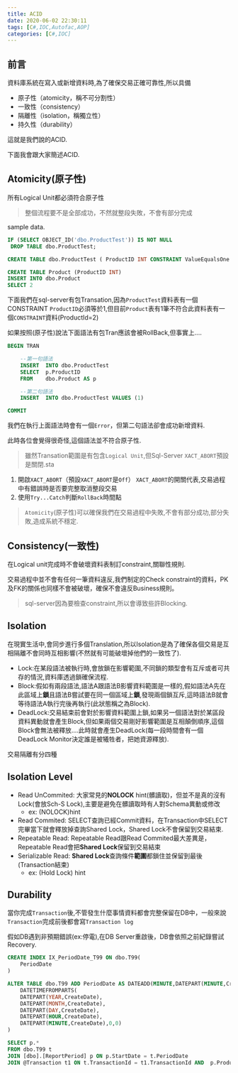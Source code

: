 ```yaml
---
title: ACID
date: 2020-06-02 22:30:11
tags: [C#,IOC,Autofac,AOP]
categories: [C#,IOC]
---
```


## 前言

資料庫系統在寫入或新增資料時,為了確保交易正確可靠性,所以具備

* 原子性（atomicity，稱不可分割性）
* 一致性（consistency）
* 隔離性（isolation，稱獨立性）
* 持久性（durability）

這就是我們說的ACID.

下面我會跟大家簡述ACID.

## Atomicity(原子性)

所有Logical Unit都必須符合原子性

> 整個流程要不是全部成功，不然就整段失敗，不會有部分完成

sample data.

```sql
IF (SELECT OBJECT_ID('dbo.ProductTest')) IS NOT NULL   
 DROP TABLE dbo.ProductTest;

CREATE TABLE dbo.ProductTest ( ProductID INT CONSTRAINT ValueEqualsOne CHECK (ProductID = 1)); 

CREATE TABLE Product (ProductID INT)
INSERT INTO dbo.Product 
SELECT 2

```

下面我們在sql-server有包Transation,因為`ProductTest`資料表有一個CONSTRAINT `ProductID`必須等於1,但目前`Product`表有1筆不符合此資料表有一個`CONSTRAINT`資料(ProductId=2)

如果按照(原子性)說法下面語法有包Tran應該會被RollBack,但事實上....

```sql
BEGIN TRAN

    --第一句語法
	INSERT  INTO dbo.ProductTest        
	SELECT  p.ProductID        
	FROM    dbo.Product AS p

    --第二句語法
	INSERT  INTO dbo.ProductTest VALUES (1)

COMMIT
```

我們在執行上面語法時會有一個`Error`，但第二句語法卻會成功新增資料.

此時各位會覺得很奇怪,這個語法並不符合原子性.

> 雖然Transation範圍是有包含`Logical Unit`,但Sql-Server `XACT_ABORT`預設是關閉.sta
 

1. 開啟`XACT_ABORT`（預設`XACT_ABORT`是`Off`）
    `XACT_ABORT`的開關代表,交易過程中有錯誤時是否要完整取消整段交易
2. 使用`Try...Catch`判斷`RollBack`時間點

> `Atomicity`(原子性)可以確保我們在交易過程中失敗,不會有部分成功,部分失敗,造成系統不穩定.

## Consistency(一致性)　

在Logical unit完成時不會破壞資料表制訂constraint,關聯性規則.

交易過程中並不會有任何一筆資料違反,我們制定的Check constraint的資料，PK及FK的關係也同樣不會被破壞，確保不會違反Business規則。

> sql-server因為要檢查constraint,所以會導致些許Blocking.

## Isolation

在現實生活中,會同步進行多個Translation,所以Isolation是為了確保各個交易是互相隔離不會同時互相影響(不然就有可能破壞掉他們的一致性了).

* Lock:在某段語法被執行時,會放鎖在影響範圍,不同鎖的類型會有互斥或者可共存的情況,資料庫透過鎖確保流程.
* Block:假如有兩段語法,語法A跟語法B影響資料範圍是一樣的,假如語法A先在此區域上**鎖**且語法B嘗試要在同一個區域上**鎖**,發現兩個鎖互斥,這時語法B就會等待語法A執行完後再執行(此狀態稱之為Block).
* DeadLock:交易結束前會對於影響資料範圍上鎖,如果另一個語法對於某區段資料異動就會產生Block,但如果兩個交易剛好影響範圍是互相顛倒順序,這個Block會無法被釋放....此時就會產生DeadLock(每一段時間會有一個DeadLock Monitor決定誰是被犧牲者，把她資源釋放).

交易隔離有分四種

## Isolation Level

* Read UnCommited: 大家常見的**NOLOCK** hint(髒讀取)，但並不是真的沒有Lock(會放Sch-S Lock),主要是避免在髒讀取時有人對Schema異動或修改
    * ex: (NOLOCK)hint
* Read Commited: SELECT查詢已經Commit資料，在Transaction中SELECT完畢當下就會釋放掉查詢Shared Lock，Shared Lock不會保留到交易結束.
* Repeatable Read: Repeatable Read跟Read Commited最大差異是，Repeatable Read會把**Shared Lock**保留到交易結束
* Serializable Read: **Shared Lock**查詢條件**範圍**都鎖住並保留到最後(Transaction結束)
    * ex: (Hold Lock) hint

## Durability

當你完成`Transaction`後,不管發生什麼事情資料都會完整保留在DB中，一般來說`Transaction`完成前後都會寫`Transaction log`

假如DB遇到非預期錯誤(ex:停電),在DB Server重啟後，DB會依照之前紀錄嘗試Recovery.


```sql
CREATE INDEX IX_PeriodDate_T99 ON dbo.T99(
	PeriodDate
)

ALTER TABLE dbo.T99 ADD PeriodDate AS DATEADD(MINUTE,DATEPART(MINUTE,CreateDate) %5 * -1,
	DATETIMEFROMPARTS(
	DATEPART(YEAR,CreateDate),
	DATEPART(MONTH,CreateDate),
	DATEPART(DAY,CreateDate),
	DATEPART(HOUR,CreateDate),
	DATEPART(MINUTE,CreateDate),0,0)
)

SELECT p.*
FROM dbo.T99 t 
JOIN [dbo].[ReportPeriod] p ON p.StartDate = t.PeriodDate
JOIN @Transaction t1 ON t.TransactionId = t1.TransactionId AND  p.ProductId = t1.ProductId
```
